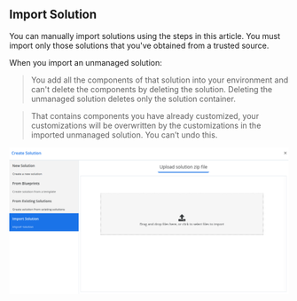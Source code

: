 ## Import Solution


You can manually import solutions using the steps in this article. You must import only those solutions that you've obtained from a trusted source.

When you import an unmanaged solution:

> You add all the components of that solution into your environment and can't delete the components by deleting the solution. Deleting the unmanaged solution deletes only the solution container.

>That contains components you have already customized, your customizations will be overwritten by the customizations in the imported unmanaged solution. You can’t undo this.


![import-solution](../Assets/import-solution.png)
